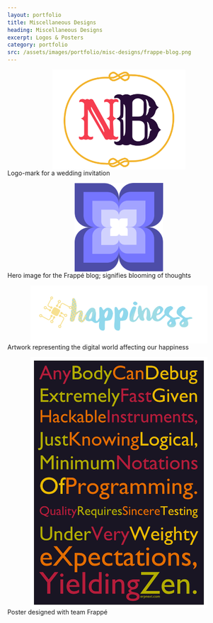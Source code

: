 ```yaml
---
layout: portfolio
title: Miscellaneous Designs
heading: Miscellaneous Designs
excerpt: Logos & Posters
category: portfolio
src: /assets/images/portfolio/misc-designs/frappe-blog.png
---
```


<p class="text-center">
	<img src="/assets/images/portfolio/misc-designs/nb-logo.jpg" style="display: block; margin: auto; max-width: 300px;">
	<span class="text-muted caption">Logo-mark for a wedding invitation</span>
</p>

<p class="text-center">
	<img src="/assets/images/portfolio/misc-designs/frappe-blog.png" style="display: block; margin: auto; max-width: 200px;">
	<span class="text-muted caption">Hero image for the Frappé blog; signifies blooming of thoughts</span>
</p>

<p class="text-center">
	<img src="/assets/images/portfolio/misc-designs/happiness.png" style="display: block; margin: auto; max-width: 400px;">
	<span class="text-muted caption">Artwork representing the digital world affecting our happiness</span>
</p>

<p class="text-center">
	<img src="/assets/images/portfolio/misc-designs/erpnext-abc.jpg" style="display: block; margin: auto; max-width: 400px;">
	<span class="text-muted caption">Poster designed with team Frappé</span>
</p>

